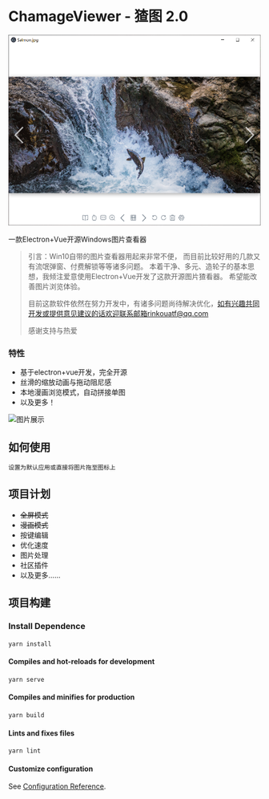 # ChamageViewer - 猹图 2.0

![图片展示](./img/showcase.png)

一款Electron+Vue开源Windows图片查看器

> 引言：Win10自带的图片查看器用起来非常不便， 而目前比较好用的几款又有流氓弹窗、付费解锁等等诸多问题。
> 本着干净、多元、造轮子的基本思想，我倾注爱意使用Electron+Vue开发了这款开源图片猹看器。
> 希望能改善图片浏览体验。
> 
> 目前这款软件依然在努力开发中，有诸多问题尚待解决优化，如有兴趣共同开发或提供意见建议的话欢迎联系邮箱rinkouatf@qq.com
> 
> 感谢支持与热爱

### 特性
+ 基于electron+vue开发，完全开源
+ 丝滑的缩放动画与拖动阻尼感
+ 本地漫画浏览模式，自动拼接单图
+ 以及更多！

![图片展示](./img/showcase-gif.gif)

## 如何使用
```
设置为默认应用或直接将图片拖至图标上
```

## 项目计划
+ ~~全屏模式~~
+ ~~漫画模式~~
+ 按键编辑
+ 优化速度
+ 图片处理
+ 社区插件
+ 以及更多……

## 项目构建

### Install Dependence
```
yarn install
```

#### Compiles and hot-reloads for development
```
yarn serve
```

#### Compiles and minifies for production
```
yarn build
```

#### Lints and fixes files
```
yarn lint
```

#### Customize configuration
See [Configuration Reference](https://cli.vuejs.org/config/).
